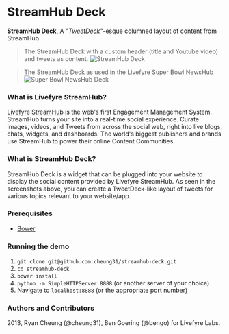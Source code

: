 # StreamHub Deck

**StreamHub Deck**, A *"[TweetDeck](http://tweetdeck.com)"*-esque columned layout of content from StreamHub.

> The StreamHub Deck with a custom header (title and Youtube video) and tweets as content.
![StreamHub Deck](http://d.pr/i/CzlK+)


> The StreamHub Deck as used in the Livefyre Super Bowl NewsHub
![Super Bowl NewsHub Deck](http://d.pr/i/1vpB+)

### What is Livefyre StreamHub?
[Livefyre StreamHub](http://www.livefyre.com/streamhub/) is the web's first Engagement Management System. StreamHub turns your site into a real-time social experience. Curate images, videos, and Tweets from across the social web, right into live blogs, chats, widgets, and dashboards. The world's biggest publishers and brands use StreamHub to power their online Content Communities.

### What is StreamHub Deck?
StreamHub Deck is a widget that can be plugged into your website to display the social content provided by Livefyre StreamHub. As seen in the screenshots above, you can create a TweetDeck-like layout of tweets for various topics relevant to your website/app.

### Prerequisites
* [Bower](http://twitter.github.com/bower/)

### Running the demo
1. ```git clone git@github.com:cheung31/streamhub-deck.git```
2. ```cd streamhub-deck```
3. ```bower install```
4. ```python -m SimpleHTTPServer 8888``` (or another server of your choice)
5. Navigate to ```localhost:8888``` (or the appropriate port number)

### Authors and Contributors
2013, Ryan Cheung (@cheung31), Ben Goering (@bengo) for Livefyre Labs.